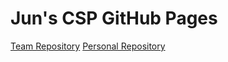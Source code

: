 # Jun's CSP GitHub Pages

[Team Repository](https://github.com/jeankim05/tri3teambigmac)
[Personal Repository](https://github.com/peacekeeper6/Jun-CSP-Project)
